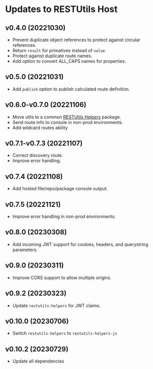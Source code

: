 # Updates to RESTUtils Host

## v0.4.0 (20221030)

* Prevent duplicate object references to protect against circular references.
* Return `result` for primatives instead of `value`.
* Protect against duplicate route names.
* Add option to convert ALL_CAPS names for properties.

## v0.5.0 (20221031)

* Add `publish` option to publish calculated route definition.

## v0.6.0-v0.7.0 (20221106)

* Move utils to a common [RESTUtils Helpers](https://www.npmjs.com/package/restutils-helpers) package.
* Send route info to console in non-prod environments.
* Add wildcard routes ability

## v0.7.1-v0.7.3 (20221107)

* Correct discovery route.  
* Improve error handling.  

## v0.7.4 (20221108)

* Add hosted file/repo/package console output.

## v0.7.5 (20221121)

* Improve error handling in non-prod environments.

## v0.8.0 (20230308)

* Add incoming JWT support for cookies, headers, and querystring parameters.

## v0.9.0 (20230311)

* Improve CORS support to allow multiple origins.

## v0.9.2 (20230323)

* Update `restutils-helpers` for JWT claims.

## v0.10.0 (20230706)

* Switch `restutils-helpers` to `restutils-helpers-js`

## v0.10.2 (20230729)

* Update all dependencies
